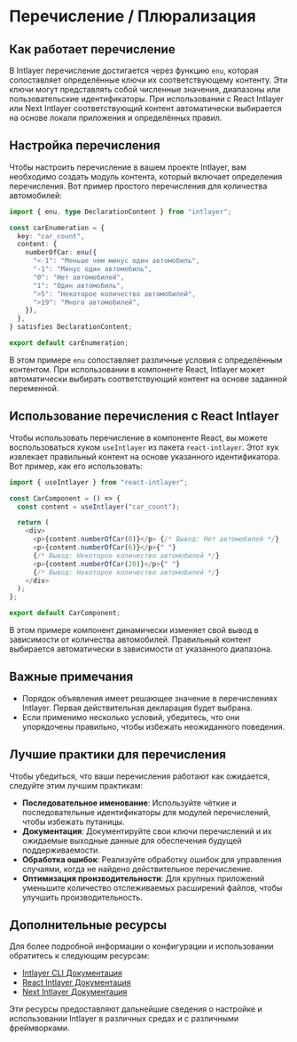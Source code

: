 # Перечисление / Плюрализация

## Как работает перечисление

В Intlayer перечисление достигается через функцию `enu`, которая сопоставляет определённые ключи их соответствующему контенту. Эти ключи могут представлять собой численные значения, диапазоны или пользовательские идентификаторы. При использовании с React Intlayer или Next Intlayer соответствующий контент автоматически выбирается на основе локали приложения и определённых правил.

## Настройка перечисления

Чтобы настроить перечисление в вашем проекте Intlayer, вам необходимо создать модуль контента, который включает определения перечисления. Вот пример простого перечисления для количества автомобилей:

```typescript
import { enu, type DeclarationContent } from "intlayer";

const carEnumeration = {
  key: "car_count",
  content: {
    numberOfCar: enu({
      "<-1": "Меньше чем минус один автомобиль",
      "-1": "Минус один автомобиль",
      "0": "Нет автомобилей",
      "1": "Один автомобиль",
      ">5": "Некоторое количество автомобилей",
      ">19": "Много автомобилей",
    }),
  },
} satisfies DeclarationContent;

export default carEnumeration;
```

В этом примере `enu` сопоставляет различные условия с определённым контентом. При использовании в компоненте React, Intlayer может автоматически выбирать соответствующий контент на основе заданной переменной.

## Использование перечисления с React Intlayer

Чтобы использовать перечисление в компоненте React, вы можете воспользоваться хуком `useIntlayer` из пакета `react-intlayer`. Этот хук извлекает правильный контент на основе указанного идентификатора. Вот пример, как его использовать:

```javascript
import { useIntlayer } from "react-intlayer";

const CarComponent = () => {
  const content = useIntlayer("car_count");

  return (
    <div>
      <p>{content.numberOfCar(0)}</p> {/* Вывод: Нет автомобилей */}
      <p>{content.numberOfCar(6)}</p>{" "}
      {/* Вывод: Некоторое количество автомобилей */}
      <p>{content.numberOfCar(20)}</p>{" "}
      {/* Вывод: Некоторое количество автомобилей */}
    </div>
  );
};

export default CarComponent;
```

В этом примере компонент динамически изменяет свой вывод в зависимости от количества автомобилей. Правильный контент выбирается автоматически в зависимости от указанного диапазона.

## Важные примечания

- Порядок объявления имеет решающее значение в перечислениях Intlayer. Первая действительная декларация будет выбрана.
- Если применимо несколько условий, убедитесь, что они упорядочены правильно, чтобы избежать неожиданного поведения.

## Лучшие практики для перечисления

Чтобы убедиться, что ваши перечисления работают как ожидается, следуйте этим лучшим практикам:

- **Последовательное именование**: Используйте чёткие и последовательные идентификаторы для модулей перечислений, чтобы избежать путаницы.
- **Документация**: Документируйте свои ключи перечислений и их ожидаемые выходные данные для обеспечения будущей поддерживаемости.
- **Обработка ошибок**: Реализуйте обработку ошибок для управления случаями, когда не найдено действительное перечисление.
- **Оптимизация производительности**: Для крупных приложений уменьшите количество отслеживаемых расширений файлов, чтобы улучшить производительность.

## Дополнительные ресурсы

Для более подробной информации о конфигурации и использовании обратитесь к следующим ресурсам:

- [Intlayer CLI Документация](https://github.com/aymericzip/intlayer/blob/main/docs/ru/intlayer_cli.md)
- [React Intlayer Документация](https://github.com/aymericzip/intlayer/blob/main/docs/ru/intlayer_with_create_react_app.md)
- [Next Intlayer Документация](https://github.com/aymericzip/intlayer/blob/main/docs/ru/intlayer_with_nextjs_15.md)

Эти ресурсы предоставляют дальнейшие сведения о настройке и использовании Intlayer в различных средах и с различными фреймворками.

